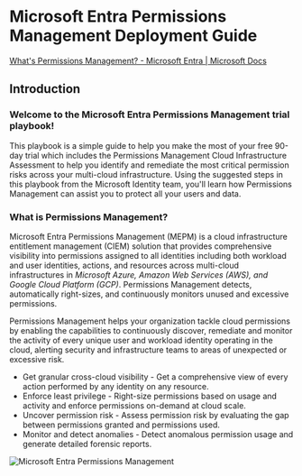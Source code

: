 # Microsoft Entra Permissions Management  Deployment Guide

[What's Permissions Management? - Microsoft Entra | Microsoft Docs ](https://docs.microsoft.com/en-us/azure/active-directory/cloud-infrastructure-entitlement-management/overview)

## Introduction
###  Welcome to the Microsoft Entra Permissions Management trial playbook!

This playbook is a simple guide to help you make the most of your free 90-day trial which includes the Permissions Management Cloud Infrastructure Assessment to help you identify and remediate the most critical permission risks across your multi-cloud infrastructure. Using the suggested steps in this playbook from the Microsoft Identity team, you'll learn how Permissions Management can assist you to protect all your users and data. 


### What is Permissions Management? 
Microsoft Entra Permissions Management (MEPM) is a cloud infrastructure entitlement management (CIEM) solution that provides comprehensive visibility into permissions assigned to all identities including both workload and user identities, actions, and resources across multi-cloud infrastructures in *Microsoft Azure, Amazon Web Services (AWS), and Google Cloud Platform (GCP)*. Permissions Management detects, automatically right-sizes, and continuously monitors unused and excessive permissions.

Permissions Management helps your organization tackle cloud permissions by enabling the capabilities to continuously discover, remediate and monitor the activity of every unique user and workload identity operating in the cloud, alerting security and infrastructure teams to areas of unexpected or excessive risk. 
- Get granular cross-cloud visibility - Get a comprehensive view of every action performed by any identity on any resource.
- Enforce least privilege - Right-size permissions based on usage and activity and enforce permissions on-demand at cloud scale.
- Uncover permission risk - Assess permission risk by evaluating the gap between permissions granted and permissions used.
- Monitor and detect anomalies - Detect anomalous permission usage and generate detailed forensic reports.

![Microsoft Entra Permissions Management](media/MEPM-key-cases.png)

